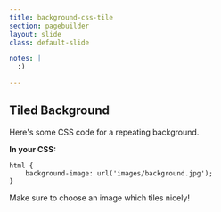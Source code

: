 ```yaml
---
title: background-css-tile
section: pagebuilder
layout: slide
class: default-slide

notes: |
  :)

---
```



## Tiled Background

Here's some CSS code for a repeating background.

**In your CSS:**

    html {
        background-image: url('images/background.jpg');
    }

Make sure to choose an image which tiles nicely!

